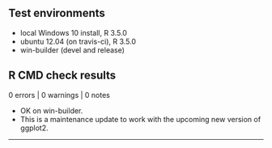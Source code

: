 ## Test environments
* local Windows 10 install, R 3.5.0
* ubuntu 12.04 (on travis-ci), R 3.5.0
* win-builder (devel and release)

## R CMD check results

0 errors | 0 warnings | 0 notes

* OK on win-builder.
* This is a maintenance update to work with the upcoming new version of ggplot2.


---

